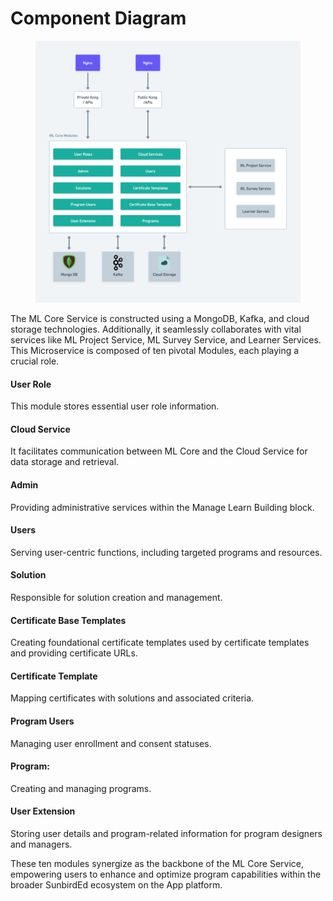 # Component Diagram



<figure><img src="../../../../../.gitbook/assets/ML Core Service L0 (1).png" alt=""><figcaption></figcaption></figure>

The ML Core Service is constructed using a MongoDB, Kafka, and cloud storage technologies. Additionally, it seamlessly collaborates with vital services like ML Project Service, ML Survey Service, and Learner Services. This Microservice is composed of ten pivotal Modules, each playing a crucial role.

#### User Role&#x20;

This module stores essential user role information.

#### Cloud Service

It facilitates communication between ML Core and the Cloud Service for data storage and retrieval.

#### Admin

Providing administrative services within the Manage Learn Building block.

#### Users

Serving user-centric functions, including targeted programs and resources.

#### Solution

Responsible for solution creation and management.

#### Certificate Base Templates

Creating foundational certificate templates used by certificate templates and providing certificate URLs.

#### Certificate Template

Mapping certificates with solutions and associated criteria.

#### Program Users

Managing user enrollment and consent statuses.

#### Program:

Creating and managing programs.

#### User Extension

Storing user details and program-related information for program designers and managers.

These ten modules synergize as the backbone of the ML Core Service, empowering users to enhance and optimize program capabilities within the broader SunbirdEd ecosystem on the App platform.
